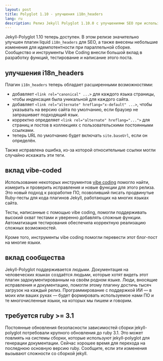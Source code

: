```yaml
---
layout: post
title: Polyglot 1.10 - улучшения i18n_headers
lang: ru
description: Релиз Jekyll Polyglot 1.10.0 с улучшениями SEO при использовании плагина i18n_headers
---
```


Jekyll-Polyglot 1.10 теперь доступен. В этом релизе значительно улучшен плагин liquid `i18n_headers` для SEO, а также внесены небольшие изменения для идемпотентности при параллельной сборке. Сообщество и инструменты Vibe Coding внесли большой вклад в разработку функций, тестирование и написание этого поста.

## улучшения i18n_headers

Плагин `i18n_headers` теперь обладает расширенными возможностями:

* добавляет `<link rel="canonical" ...>` для каждого языка страницы, чтобы индексация была уникальной для каждого сайта.
* добавляет `<link rel="alternate" hreflang="x-default" ...>`, чтобы указывать на версию сайта по умолчанию, если браузер не запрашивает подходящий язык.
* корректно определяет `<link rel="alternate" hreflang="...">` для страниц и постов в коллекциях с пользовательскими постоянными ссылками.
* теперь URL по умолчанию будет включать `site.baseUrl`, если он определён.

Также исправлена ошибка, из-за которой относительные ссылки могли случайно искажать эти теги.

## вклад vibe-coded

Использование некоторых инструментов [vibe coding](https://en.wikipedia.org/wiki/Vibe_coding) помогло найти, измерить и проверить исправления и новые функции для этого релиза. Это новый подход к разработке ПО, позволивший писать продвинутые Ruby-тесты для кода плагинов Jekyll, работающих на многих языках сайта.

Тесты, написанные с помощью vibe coding, помогли поддерживать высокий охват тестами и уверенно добавлять сложные функции. Автоматизация тестирования обеспечила корректную реализацию сложных возможностей.

Кроме того, инструменты vibe coding помогли перевести этот блог-пост на многие языки.

## вклад сообщества

Jekyll-Polyglot поддерживается людьми. Документация на человеческих языках создаётся людьми, которые хотят видеть этот плагин задокументированным на своём родном языке. Люди, вносящие исправления и документацию, помогли этому плагину достичь тысяч загрузок на каждый релиз. Программирование с поддержкой ИИ — в моих или ваших руках — будет формировать используемое нами ПО и те многочисленные языки, на которых мы пишем и говорим. 

## требуется ruby >= 3.1

Постоянные обновления безопасности зависимостей сборки jekyll-polyglot потребовали крупного обновления до ruby 3.1. Это может повлиять на системы сборки, которые используют jekyll-polyglot для генерации документации. Сейчас хорошее время для перехода на последнюю основную версию ruby. Сообщите, если эти изменения вызывают сложности со сборкой jekyll. 
